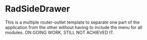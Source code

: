 # RadSideDrawer

This is a multiple router-outlet template to separate one part of the application from the other without having to include the menu for all modules.
ON GOING WORK, STILL NOT ACHIEVED IT.